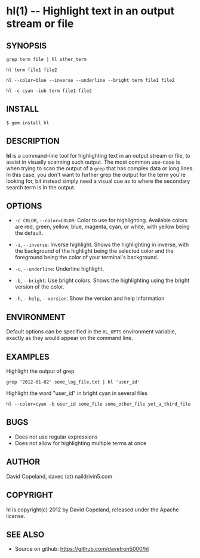 hl(1) -- Highlight text in an output stream or file
===================================================

## SYNOPSIS

`grep term file | hl other_term` 

`hl term file1 file2`

`hl --color=blue --inverse --underline --bright term file1 file2`

`hl -c cyan -iub term file1 file2`

## INSTALL

    $ gem install hl

## DESCRIPTION

**hl** is a command-line tool for highlighting text in an output stream or file, to assist in visually scanning such output.  The most common use-case is when trying to scan the output of a `grep` that has complex data or long lines.  In this case, you don't want to further grep the output for the term you're looking for, bit instead simply need a visual cue as to where the secondary search term is in the output.

## OPTIONS

  * `-c COLOR`, `--color=COLOR`:
    Color to use for highlighting.  Available colors are red, green, yellow, blue, magenta, cyan, or white,
    with yellow being the default.

  * `-i`, `--inverse`:
    Inverse highlight.  Shows the highlighting in inverse, with the background of the highlight being the selected color and the foreground being the color of your terminal's background.

  * `-u`, `--underline`:
    Underline highlight.

  * `-b`, `--bright`:
    Use bright colors.  Shows the highlighting using the bright version of the color.

  * `-h`, `--help`, `--version`:
    Show the version and help information

## ENVIRONMENT

Default options can be specified in the `HL_OPTS` environment variable, exactly as they would appear on the command line.

## EXAMPLES

Highlight the output of grep

    grep '2012-01-02' some_log_file.txt | hl 'user_id'

Highlight the word "user_id" in bright cyan in several files

    hl --color=cyan -b user_id some_file some_other_file yet_a_third_file

## BUGS

  * Does not use regular expressions
  * Does not allow for highlighting multiple terms at once

## AUTHOR

David Copeland, davec (at) naildrivin5.com

## COPYRIGHT

hl is copyright(c) 2012 by David Copeland, released under the Apache license.

## SEE ALSO

  * Source on github: https://github.com/davetron5000/hl


[SYNOPSIS]: #SYNOPSIS "SYNOPSIS"
[INSTALL]: #INSTALL "INSTALL"
[DESCRIPTION]: #DESCRIPTION "DESCRIPTION"
[OPTIONS]: #OPTIONS "OPTIONS"
[ENVIRONMENT]: #ENVIRONMENT "ENVIRONMENT"
[EXAMPLES]: #EXAMPLES "EXAMPLES"
[BUGS]: #BUGS "BUGS"
[AUTHOR]: #AUTHOR "AUTHOR"
[COPYRIGHT]: #COPYRIGHT "COPYRIGHT"
[SEE ALSO]: #SEE-ALSO "SEE ALSO"


[hl(1)]: hl.1.html

